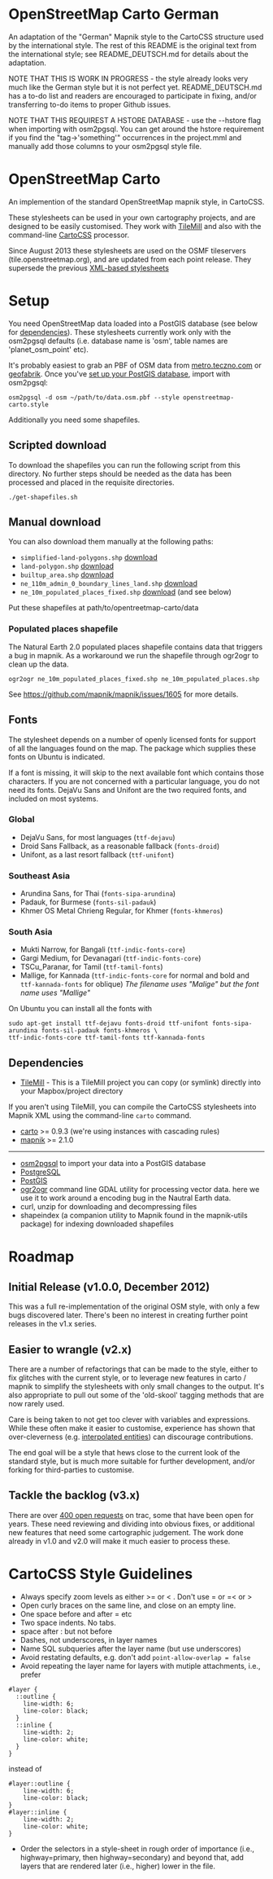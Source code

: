 # OpenStreetMap Carto German

An adaptation of the "German" Mapnik style to the CartoCSS structure used by the international
style. The rest of this README is the original text from the international style; see README_DEUTSCH.md
for details about the adaptation.

NOTE THAT THIS IS WORK IN PROGRESS - the style already looks very much like the German style but it
is not perfect yet. README_DEUTSCH.md has a to-do list and readers are encouraged to participate in 
fixing, and/or transferring to-do items to proper Github issues.

NOTE THAT THIS REQUIREST A HSTORE DATABASE - use the --hstore flag when importing with osm2pgsql. You can 
get around the hstore requirement if you find the "tag->'something'" occurrences in the project.mml and
manually add those columns to your osm2pgsql style file.

# OpenStreetMap Carto

An implemention of the standard OpenStreetMap mapnik style, in CartoCSS.

These stylesheets can be used in your own cartography projects, and are designed to be easily
customised. They work with [TileMill](http://www.mapbox.com/tilemill/) and also with the command-line [CartoCSS](https://github.com/mapbox/carto) processor.

Since August 2013 these stylesheets are used on the OSMF tileservers (tile.openstreetmap.org), and
are updated from each point release. They supersede the previous [XML-based stylesheets](https://trac.openstreetmap.org/browser/subversion/applications/rendering/mapnik)

# Setup

You need OpenStreetMap data loaded into a PostGIS database (see below for [dependencies](https://github.com/gravitystorm/openstreetmap-carto#dependencies)). These stylesheets currently work only with the osm2pgsql defaults (i.e. database name is 'osm', table names are 'planet_osm_point' etc).

It's probably easiest to grab an PBF of OSM data from [metro.teczno.com](http://metro.teczno.com/) or [geofabrik](http://download.geofabrik.de/). Once you've [set up your PostGIS database](http://switch2osm.org/loading-osm-data/), import with osm2pgsql:

```
osm2pgsql -d osm ~/path/to/data.osm.pbf --style openstreetmap-carto.style
```

Additionally you need some shapefiles.

## Scripted download

To download the shapefiles you can run the following script from this directory. No further steps should be needed as the data has been processed and placed in the requisite directories.

```
./get-shapefiles.sh
```

## Manual download

You can also download them manually at the following paths:

* `simplified-land-polygons.shp` [download](http://data.openstreetmapdata.com/simplified-land-polygons-complete-3857.zip)
* `land-polygon.shp` [download](http://data.openstreetmapdata.com/land-polygons-split-3857.zip)
* `builtup_area.shp` [download](http://planet.openstreetmap.org/historical-shapefiles/world_boundaries-spherical.tgz) 
* `ne_110m_admin_0_boundary_lines_land.shp` [download](http://www.naturalearthdata.com/http//www.naturalearthdata.com/download/110m/cultural/ne_110m_admin_0_boundary_lines_land.zip)
* `ne_10m_populated_places_fixed.shp` [download](http://www.naturalearthdata.com/http//www.naturalearthdata.com/download/10m/cultural/ne_10m_populated_places.zip) (and see below)

Put these shapefiles at path/to/opentreetmap-carto/data

### Populated places shapefile

The Natural Earth 2.0 populated places shapefile contains data that triggers a bug in mapnik. As
a workaround we run the shapefile through ogr2ogr to clean up the data.

```
ogr2ogr ne_10m_populated_places_fixed.shp ne_10m_populated_places.shp
```

See https://github.com/mapnik/mapnik/issues/1605 for more details.

## Fonts
The stylesheet depends on a number of openly licensed fonts for support of all the languages found on the map. The package which supplies these fonts on Ubuntu is indicated.

If a font is missing, it will skip to the next available font which contains those characters. If you are not concerned with a particular language, you do not need its fonts. DejaVu Sans and Unifont are the two required fonts, and included on most systems.

### Global
* DejaVu Sans, for most languages (``ttf-dejavu``)
* Droid Sans Fallback, as a reasonable fallback (``fonts-droid``)
* Unifont, as a last resort fallback (``ttf-unifont``)

### Southeast Asia
* Arundina Sans, for Thai (``fonts-sipa-arundina``)
* Padauk, for Burmese (``fonts-sil-padauk``)
* Khmer OS Metal Chrieng Regular, for Khmer (``fonts-khmeros``)

### South Asia

* Mukti Narrow, for Bangali (``ttf-indic-fonts-core``)
* Gargi Medium, for Devanagari (``ttf-indic-fonts-core``)
* TSCu_Paranar, for Tamil (``ttf-tamil-fonts``)
* Mallige, for Kannada (``ttf-indic-fonts-core`` for normal and bold and ``ttf-kannada-fonts`` for oblique) *The filename uses "Malige" but the font name uses "Mallige"*

On Ubuntu you can install all the fonts with

```
sudo apt-get install ttf-dejavu fonts-droid ttf-unifont fonts-sipa-arundina fonts-sil-padauk fonts-khmeros \
ttf-indic-fonts-core ttf-tamil-fonts ttf-kannada-fonts
```

## Dependencies

* [TileMill](http://mapbox.com/tilemill) - This is a TileMill project you can copy (or symlink) directly into your Mapbox/project directory

If you aren't using TileMill, you can compile the CartoCSS stylesheets into Mapnik XML using the command-line `carto` command.

* [carto](https://github.com/mapbox/carto) >= 0.9.3 (we're using instances with cascading rules)
* [mapnik](https://github.com/mapnik/mapnik/wiki/Mapnik-Installation) >= 2.1.0

---

* [osm2pgsql](http://wiki.openstreetmap.org/wiki/Osm2pgsql) to import your data into a PostGIS database
* [PostgreSQL](http://www.postgresql.org/)
* [PostGIS](http://postgis.org/)
* [ogr2ogr](http://www.gdal.org/) command line GDAL utility for processing vector data. here we use it to work around a encoding bug in the Nautral Earth data.
* curl, unzip for downloading and decompressing files
* shapeindex (a companion utility to Mapnik found in the mapnik-utils package) for indexing downloaded shapefiles

# Roadmap

## Initial Release (v1.0.0, December 2012)

This was a full re-implementation of the original OSM style, with only a few bugs discovered later. There's been
no interest in creating further point releases in the v1.x series.

## Easier to wrangle (v2.x)

There are a number of refactorings that can be made to the style, either to fix glitches
with the current style, or to leverage new features in carto / mapnik to simplify the stylesheets
with only small changes to the output. It's also appropriate to pull out some of the 'old-skool'
tagging methods that are now rarely used.

Care is being taken to not get too clever with variables and expressions. While these often make
it easier to customise, experience has shown that over-cleverness (e.g. [interpolated entities][cleverness])
can discourage contributions.

The end goal will be a style that hews close to the current look of the standard style, but is
much more suitable for further development, and/or forking for third-parties to customise.

## Tackle the backlog (v3.x)

There are over [400 open requests][trac] on trac, some that have been open for years. These need
reviewing and dividing into obvious fixes, or additional new features that need some cartographic
judgement. The work done already in v1.0 and v2.0 will make it much easier to process these.

# CartoCSS Style Guidelines

* Always specify zoom levels as either >= or < . Don't use = or =< or >
* Open curly braces on the same line, and close on an empty line.
* One space before and after = etc
* Two space indents. No tabs.
* space after : but not before
* Dashes, not underscores, in layer names
* Name SQL subqueries after the layer name (but use underscores)
* Avoid restating defaults, e.g. don't add `point-allow-overlap = false`
* Avoid repeating the layer name for layers with mutiple attachments, i.e., prefer

```
#layer {
  ::outline {
    line-width: 6;
    line-color: black;
  }
  ::inline {
    line-width: 2;
    line-color: white;
  }
}
```
instead of

```
#layer::outline {
    line-width: 6;
    line-color: black;
}
#layer::inline {
    line-width: 2;
    line-color: white;
}
```
* Order the selectors in a style-sheet in rough order of importance (i.e., highway=primary, then highway=secondary) and beyond that, add layers that are rendered later (i.e., higher) lower in the file.

[trac]: https://trac.openstreetmap.org/query?component=mapnik&status=!closed&order=changetime&desc=1&max=500
[cleverness]: https://github.com/openstreetmap/mapnik-stylesheets/blob/master/inc/settings.xml.inc.template#L16
